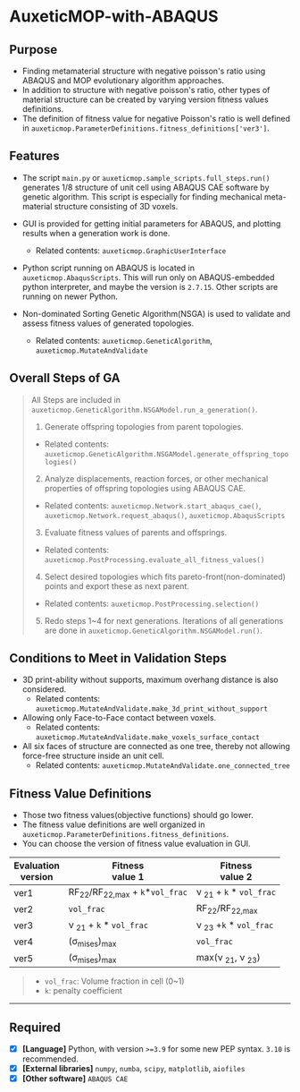 # AuxeticMOP-with-ABAQUS
## Purpose
- Finding metamaterial structure with negative poisson's ratio using ABAQUS and MOP evolutionary algorithm approaches.
- In addition to structure with negative poisson's ratio, other types of material structure can be created by varying version fitness values definitions.
- The definition of fitness value for negative Poisson's ratio is well defined in `auxeticmop.ParameterDefinitions.fitness_definitions['ver3']`.


## Features
- The script `main.py` or `auxeticmop.sample_scripts.full_steps.run()` generates 1/8 structure of unit cell using ABAQUS CAE software by genetic algorithm.
This script is especially for finding mechanical meta-material structure consisting of 3D voxels.
- GUI is provided for getting initial parameters for ABAQUS, and plotting results when a generation work is done.
  + Related contents: `auxeticmop.GraphicUserInterface`

- Python script running on ABAQUS is located in `auxeticmop.AbaqusScripts`. This will run only on ABAQUS-embedded python
interpreter, and maybe the version is `2.7.15`. Other scripts are running on newer Python.

- Non-dominated Sorting Genetic Algorithm(NSGA) is used to validate and assess fitness values of generated topologies.
  + Related contents: `auxeticmop.GeneticAlgorithm`, `auxeticmop.MutateAndValidate`

## Overall Steps of GA
> All Steps are included in `auxeticmop.GeneticAlgorithm.NSGAModel.run_a_generation()`.
>1. Generate offspring topologies from parent topologies.
>   - Related contents: `auxeticmop.GeneticAlgorithm.NSGAModel.generate_offspring_topologies()`
>2. Analyze displacements, reaction forces, or other mechanical properties of offspring topologies using ABAQUS CAE.
>   - Related contents: `auxeticmop.Network.start_abaqus_cae()`, `auxeticmop.Network.request_abaqus()`, `auxeticmop.AbaqusScripts`
>3. Evaluate fitness values of parents and offsprings.
>   - Related contents: `auxeticmop.PostProcessing.evaluate_all_fitness_values()`
>4. Select desired topologies which fits pareto-front(non-dominated) points and export these as next parent.
>   - Related contents: `auxeticmop.PostProcessing.selection()`
>5. Redo steps 1~4 for next generations. Iterations of all generations are done in `auxeticmop.GeneticAlgorithm.NSGAModel.run()`.

## Conditions to Meet in Validation Steps
- 3D print-ability without supports, maximum overhang distance is also considered.
  + Related contents: `auxeticmop.MutateAndValidate.make_3d_print_without_support`
- Allowing only Face-to-Face contact between voxels.
  + Related contents: `auxeticmop.MutateAndValidate.make_voxels_surface_contact`
- All six faces of structure are connected as one tree, thereby not allowing force-free structure inside an unit cell.
  + Related contents: `auxeticmop.MutateAndValidate.one_connected_tree`
## Fitness Value Definitions
- Those two fitness values(objective functions) should go lower.
- The fitness value definitions are well organized in `auxeticmop.ParameterDefinitions.fitness_definitions`.
- You can choose the version of fitness value evaluation in GUI.

| Evaluation<br/>version | Fitness<br/> value 1                                 | Fitness<br/> value 2                  |
|------------------------|------------------------------------------------------|---------------------------------------|
| ver1                   | RF<sub>22</sub>/RF<sub>22,max</sub> + `k`*`vol_frac` | ν <sub>21</sub> + `k` * `vol_frac`    |
| ver2                   | `vol_frac`                                           | RF<sub>22</sub>/RF<sub>22,max</sub>   |
| ver3                   | ν <sub>21</sub> + `k` * `vol_frac`                   | ν <sub>23</sub> +`k` * `vol_frac`     |
| ver4                   | (σ<sub>mises</sub>)<sub>max</sub>                    | `vol_frac`                            |
| ver5                   | (σ<sub>mises</sub>)<sub>max</sub>                    | max(ν <sub>21</sub>, ν <sub>23</sub>) |
>- `vol_frac`: Volume fraction in cell (0~1)
>- `k`: penalty coefficient

---
## Required
- [x] **[Language]** Python, with version `>=3.9` for some new PEP syntax. `3.10` is recommended.
- [x] **[External libraries]** `numpy`, `numba`, `scipy`, `matplotlib`, `aiofiles`
- [x] **[Other software]** `ABAQUS CAE`
